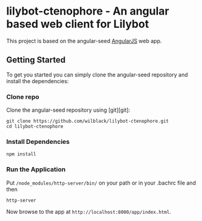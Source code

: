 # lilybot-ctenophore - An angular based web client for Lilybot

This project is based on the angular-seed [AngularJS](https://github.com/angular/angular-seed) web app.


## Getting Started

To get you started you can simply clone the angular-seed repository and install the dependencies:

### Clone repo

Clone the angular-seed repository using [git][git]:

```
git clone https://github.com/wilblack/lilybot-ctenophore.git
cd lilybot-ctenophore
```

### Install Dependencies

```
npm install
```

### Run the Application

Put `/node_modules/http-server/bin/` on your path or in your .bachrc file and then 
```
http-server
```

Now browse to the app at `http://localhost:8000/app/index.html`.

